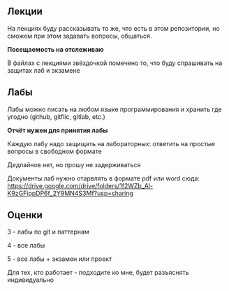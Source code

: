  ## Лекции

На лекциях буду рассказывать то же, что есть в этом репозитории, но сможем при этом задавать вопросы, общаться.

**Посещаемость на отслеживаю**

В файлах с лекциями звёздочкой помечено то, что буду спрашивать на защитах лаб и экзамене

## Лабы

Лабы можно писать на любом языке программирования и хранить где угодно (github, gitflic, gitlab, etc.)

**Отчёт нужен для принятия лабы**

Каждую лабу надо защищать на лабораторных: ответить на простые вопросы в свободном формате

Дедлайнов нет, но прошу не задерживаться

Документы лаб нужно отарвлять в формате pdf или word сюда: https://drive.google.com/drive/folders/1f2WZb_Al-K9zGFippDP6f_2Y9MN4S3Mf?usp=sharing

## Оценки

3 - лабы по git и паттернам

4 - все лабы

5 - все лабы + экзамен или проект

Для тех, кто работает - подходите ко мне, будет разъяснять индивидуально
